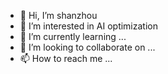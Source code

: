 - 👋 Hi, I’m shanzhou
- 👀 I’m interested in AI optimization
- 🌱 I’m currently learning ...
- 💞️ I’m looking to collaborate on ...
- 📫 How to reach me ...

<!---
app-on-mic/app-on-mic is a ✨ special ✨ repository because its `README.md` (this file) appears on your GitHub profile.
You can click the Preview link to take a look at your changes.
--->
